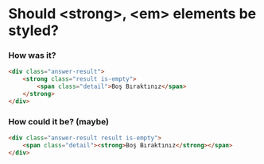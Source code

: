 # Should \<strong\>, \<em\> elements be styled?

### How was it?
```html
<div class="answer-result">
    <strong class="result is-empty">
        <span class="detail">Boş Bıraktınız</span>
    </strong>
</div>
```

### How could it be? (maybe)
```html
<div class="answer-result result is-empty">
	<span class="detail"><strong>Boş Bıraktınız</strong></span>
</div>
```